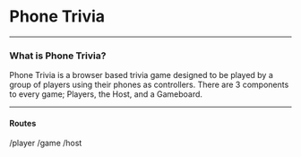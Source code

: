 # Phone Trivia

---

### What is Phone Trivia?

Phone Trivia is a browser based trivia game designed to be played by a group of players using their phones as controllers. There are 3 components to every game; Players, the Host, and a Gameboard.

---

#### Routes

/player
/game
/host
